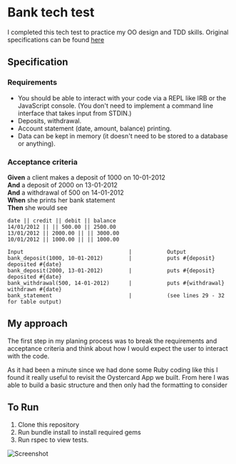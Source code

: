 # Bank tech test

I completed this tech test to practice my OO design and TDD skills. Original specifications can be found [here](https://github.com/makersacademy/course/blob/master/individual_challenges/bank_tech_test.md)

## Specification

### Requirements

* You should be able to interact with your code via a REPL like IRB or the JavaScript console.  (You don't need to implement a command line interface that takes input from STDIN.)
* Deposits, withdrawal.
* Account statement (date, amount, balance) printing.
* Data can be kept in memory (it doesn't need to be stored to a database or anything).

### Acceptance criteria

**Given** a client makes a deposit of 1000 on 10-01-2012  
**And** a deposit of 2000 on 13-01-2012  
**And** a withdrawal of 500 on 14-01-2012  
**When** she prints her bank statement  
**Then** she would see

```
date || credit || debit || balance
14/01/2012 || || 500.00 || 2500.00
13/01/2012 || 2000.00 || || 3000.00
10/01/2012 || 1000.00 || || 1000.00
```

```
Input                                 |           Output
bank_deposit(1000, 10-01-2012)        |           puts #{deposit} deposited #{date}
bank_deposit(2000, 13-01-2012)        |           puts #{deposit} deposited #{date}
bank_withdrawal(500, 14-01-2012)      |           puts #{withdrawal} withdrawn #{date}
bank_statement                        |           (see lines 29 - 32 for table output)
```


## My approach

The first step in my planing process was to break the requirements and acceptance criteria and think about how I would expect the user
to interact with the code.

As it had been a minute since we had done some Ruby coding like this I found it really useful to revisit the Oystercard App we built.
From here I was able to build a basic structure and then only had the formatting to consider



## To Run

1. Clone this repository
2. Run bundle install to install required gems
3. Run rspec to view tests.

![Screenshot](https://user-images.githubusercontent.com/71830424/104337807-c7bd8200-54ed-11eb-9b89-b7ac7aa16dd8.png)
